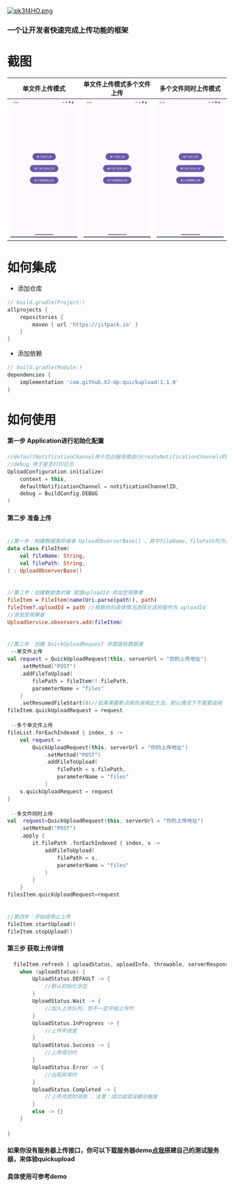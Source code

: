[![pk3f4HO.png](https://s21.ax1x.com/2024/05/30/pk3f4HO.png)](https://imgse.com/i/pk3f4HO)

### 一个让开发者快速完成上传功能的框架

# 截图

| 单文件上传模式                                                                                      | 单文件上传模式多个文件上传                                                                                      | 多个文件同时上传模式                                                                                        |
|----------------------------------------------------------------------------------------------|----------------------------------------------------------------------------------------------------|---------------------------------------------------------------------------------------------------|
| ![单文件上传模式](https://github.com/XJ-Up/quickupload/blob/main/pictureresources/one.gif?raw=true) | ![单文件上传模式多个文件上传](https://github.com/XJ-Up/quickupload/blob/main/pictureresources/two.gif?raw=true) | ![多个文件同时上传模式](https://github.com/XJ-Up/quickupload/blob/main/pictureresources/three.gif?raw=true) |

# 如何集成

- 添加仓库

```groovy
// build.gradle(Project:)
allprojects {
    repositories {
        maven { url 'https://jitpack.io' }
    }
}
```

- 添加依赖

```groovy
// build.gradle(Module:)
dependencies {
    implementation 'com.github.XJ-Up:quickupload:1.1.0'
}
```

# 如何使用

#### 第一步 Application进行初始化配置

```kotlin
//defaultNotificationChannel用于后台服务需自行createNotificationChannel详情见demo
//debug 用于是否打印日志
UploadConfiguration.initialize(
    context = this,
    defaultNotificationChannel = notificationChannelID,
    debug = BuildConfig.DEBUG
)
```

#### 第二步 准备上传

```kotlin

//第一步：构建数据类并继承 UploadObserverBase() ，其中fileName、filePath均为自定义内容
data class FileItem(
    val fileName: String,
    val filePath: String,
) : UploadObserverBase()


//第二步：创建数据类对象 赋值uploadId 添加至观察者
fileItem = FileItem(name(Uri.parse(path)), path)
fileItem?.uploadId = path //根据你的具体情况选择合适的值作为 uploadId
//添加至观察者
UploadService.observers.add(fileItem)


//第三步：创建 QuickUploadRequest 并赋值给数据类
 --单文件上传
val request = QuickUploadRequest(this, serverUrl = "你的上传地址")
    .setMethod("POST")
    .addFileToUpload(
        filePath = fileItem!!.filePath,
        parameterName = "files"
    )
    .setResumedFileStart(0)//如果需要断点续传调用此方法，默认情况下不需要调用
fileItem.quickUploadRequest = request

 --多个单文件上传
fileList.forEachIndexed { index, s ->
    val request =
        QuickUploadRequest(this, serverUrl = "你的上传地址")
            .setMethod("POST")
            .addFileToUpload(
                filePath = s.filePath,
                parameterName = "files"
            )
    s.quickUploadRequest = request
}

 --多文件同时上传
val  request=QuickUploadRequest(this, serverUrl = "你的上传地址")
    .setMethod("POST")
    .apply {
        it.filePath .forEachIndexed { index, s ->
            addFileToUpload(
                filePath = s,
                parameterName = "files"
            )
        }
    }
filesItem.quickUploadRequest=request


//第四步：开始或停止上传
fileItem.startUpload()
fileItem.stopUpload()
```

#### 第三步 获取上传详情

```kotlin
  fileItem.refresh { uploadStatus, uploadInfo, throwable, serverResponse ->
    when (uploadStatus) {
        UploadStatus.DEFAULT -> {
            //默认初始化状态
        }
        UploadStatus.Wait -> {
            //加入上传队列，但不一定开始上传时
        }
        UploadStatus.InProgress -> {
            //上传中进度
        }
        UploadStatus.Success -> {
            //上传成功时
        }
        UploadStatus.Error -> {
            //出现异常时
        }
        UploadStatus.Completed -> {
            //上传完成时调用 ，注意：成功或错误都会触发
        }
        else -> {}
    }

}
```
#### 如果你没有服务器上传接口，你可以下载服务器demo[点我](https://github.com/XJ-Up/TestServer)搭建自己的测试服务器，来体验quickupload
#### 具体使用可参考demo

